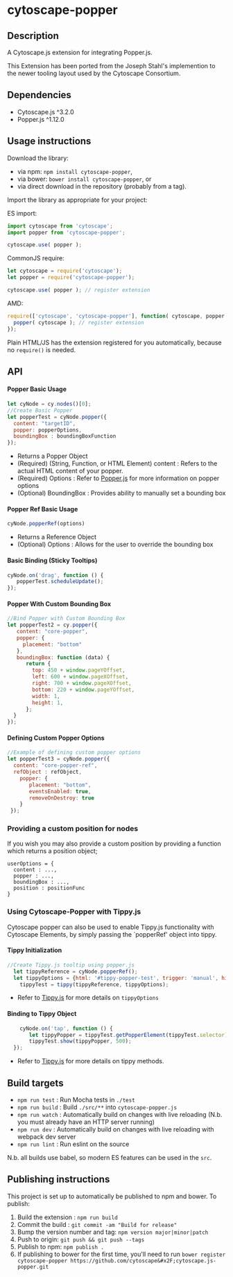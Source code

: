cytoscape-popper
================================================================================


## Description

A Cytoscape.js extension for integrating Popper.js.

This Extension has been ported from the Joseph Stahl's implemention to the newer tooling layout used by the Cytoscape Consortium.


## Dependencies

 * Cytoscape.js ^3.2.0
 * Popper.js ^1.12.0


## Usage instructions

Download the library:
 * via npm: `npm install cytoscape-popper`,
 * via bower: `bower install cytoscape-popper`, or
 * via direct download in the repository (probably from a tag).

Import the library as appropriate for your project:

ES import:

```js
import cytoscape from 'cytoscape';
import popper from 'cytoscape-popper';

cytoscape.use( popper );
```

CommonJS require:

```js
let cytoscape = require('cytoscape');
let popper = require('cytoscape-popper');

cytoscape.use( popper ); // register extension
```

AMD:

```js
require(['cytoscape', 'cytoscape-popper'], function( cytoscape, popper ){
  popper( cytoscape ); // register extension
});
```

Plain HTML/JS has the extension registered for you automatically, because no `require()` is needed.


## API

#### Popper Basic Usage 
``` js
let cyNode = cy.nodes()[0];
//Create Basic Popper
let popperTest = cyNode.popper({
  content: "targetID",
  popper: popperOptions,
  boundingBox : boundingBoxFunction
});
```
* Returns a Popper Object  
* (Required) (String, Function, or HTML Element) content : Refers to the actual HTML content of your popper. 
* (Required) Options : Refer to [Popper.js](http://popper.js.org) for more information on popper options
* (Optional) BoundingBox : Provides ability to manually set a bounding box

#### Popper Ref Basic Usage
``` js 
cyNode.popperRef(options)
```

* Returns a Reference Object
* (Optional) Options : Allows for the user to override the bounding box 

#### Basic Binding (Sticky Tooltips)
```js
cyNode.on('drag', function () {
   popperTest.scheduleUpdate();
});
```

#### Popper With Custom Bounding Box
```js
//Bind Popper with Custom Bounding Box
let popperTest2 = cy.popper({
   content: "core-popper",
   popper: {
     placement: "bottom"
   },
   boundingBox: function (data) {
      return {
        top: 450 + window.pageYOffset,
        left: 600 + window.pageXOffset,
        right: 700 + window.pageXOffset,
        bottom: 220 + window.pageYOffset,
        width: 1,
        height: 1,
      };
  }
});
```

#### Defining Custom Popper Options
```js
//Example of defining custom popper options
let popperTest3 = cyNode.popper({
  content: "core-popper-ref",
  refObject : refObject,
    popper: {
       placement: "bottom",
       eventsEnabled: true,
       removeOnDestroy: true
    }
 });
```

### Providing a custom position for nodes
If you wish you may also provide a custom position by providing a function which returns a position object;

```
userOptions = {
  content : ...,
  popper : ...,
  boundingBox : ...,
  position : positionFunc
}
```

### Using Cytoscape-Popper with Tippy.js
Cytoscape popper can also be used to enable Tippy.js functionality with Cytoscape Elements, by simply passing the `popperRef' object into tippy. 

#### Tippy Initialization
```js
//Create Tippy.js tooltip using popper.js
  let tippyReference = cyNode.popperRef();
  let tippyOptions = {html: '#tippy-popper-test', trigger: 'manual', hideOnClick: false, arrow: false };
	tippyTest = tippy(tippyReference, tippyOptions); 
```

* Refer to [Tippy.js](https://atomiks.github.io/tippyjs/) for more details on `tippyOptions`

#### Binding to Tippy Object
```js
	cyNode.on('tap', function () {
	   let tippyPopper = tippyTest.getPopperElement(tippyTest.selector)
	   tippyTest.show(tippyPopper, 500);
  });
```
* Refer to [Tippy.js](https://atomiks.github.io/tippyjs/) for more details on tippy methods. 



## Build targets

* `npm run test` : Run Mocha tests in `./test`
* `npm run build` : Build `./src/**` into `cytoscape-popper.js`
* `npm run watch` : Automatically build on changes with live reloading (N.b. you must already have an HTTP server running)
* `npm run dev` : Automatically build on changes with live reloading with webpack dev server
* `npm run lint` : Run eslint on the source

N.b. all builds use babel, so modern ES features can be used in the `src`.


## Publishing instructions

This project is set up to automatically be published to npm and bower.  To publish:

1. Build the extension : `npm run build`
1. Commit the build : `git commit -am "Build for release"`
1. Bump the version number and tag: `npm version major|minor|patch`
1. Push to origin: `git push && git push --tags`
1. Publish to npm: `npm publish .`
1. If publishing to bower for the first time, you'll need to run `bower register cytoscape-popper https://github.com/cytoscape&#x2F;cytoscape.js-popper.git`
